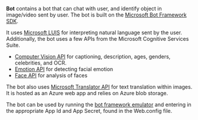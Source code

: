 
**Bot** contains a bot that can chat with user, and identify object in image/video sent by user. The bot is built on the [Microsoft Bot Framework SDK](https://dev.botframework.com/). 

It uses [Microsoft LUIS](https://www.luis.ai/) for interpreting natural language sent by the user. Additionally, the bot uses a few APIs from the Microsoft Cognitive Services Suite. 
* [Computer Vision API](https://www.microsoft.com/cognitive-services/en-us/computer-vision-api) for captioning, description, ages, genders, celebrities, and OCR.
* [Emotion API](https://www.microsoft.com/cognitive-services/en-us/emotion-api) for detecting facial emotion
* [Face API](https://www.microsoft.com/cognitive-services/en-us/face-api) for analysis of faces
 
The bot also uses [Microsoft Translator API](https://www.microsoft.com/en-us/translator) for text translation within images. It is hosted as an Azure web app and relies on Azure blob storage.

The bot can be used by running the [bot framework emulator](http://download.botframework.com/botconnector/tools/emulator/publish.htm) and entering in the appropriate App Id and App Secret, found in the Web.config file. 

